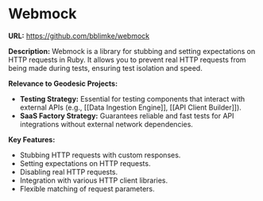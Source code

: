 # Webmock

**URL:** https://github.com/bblimke/webmock

**Description:** Webmock is a library for stubbing and setting expectations on HTTP requests in Ruby. It allows you to prevent real HTTP requests from being made during tests, ensuring test isolation and speed.

**Relevance to Geodesic Projects:**
- **Testing Strategy:** Essential for testing components that interact with external APIs (e.g., [[Data Ingestion Engine]], [[API Client Builder]]).
- **SaaS Factory Strategy:** Guarantees reliable and fast tests for API integrations without external network dependencies.

**Key Features:**
- Stubbing HTTP requests with custom responses.
- Setting expectations on HTTP requests.
- Disabling real HTTP requests.
- Integration with various HTTP client libraries.
- Flexible matching of request parameters.

